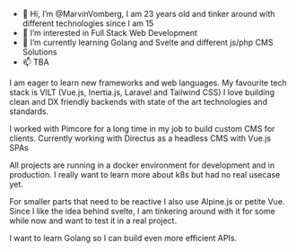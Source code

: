 - 👋 Hi, I’m @MarvinVomberg, I am 23 years old and tinker around with different technologies since I am 15
- 👀 I’m interested in Full Stack Web Development
- 🌱 I’m currently learning Golang and Svelte and different js/php CMS Solutions
- 📫 TBA

I am eager to learn new frameworks and web languages.
My favourite tech stack is VILT (Vue.js, Inertia.js, Laravel and Tailwind CSS)
I love building clean and DX friendly backends with state of the art technologies and standards.

I worked with Pimcore for a long time in my job to build custom CMS for clients.
Currently working with Directus as a headless CMS with Vue.js SPAs

All projects are running in a docker environment for development and in production.
I really want to learn more about k8s but had no real usecase yet.

For smaller parts that need to be reactive I also use Alpine.js or petite Vue.
Since I like the idea behind svelte, I am tinkering around with it for some while now and want to test it in a real project.

I want to learn Golang so I can build even more efficient APIs.
